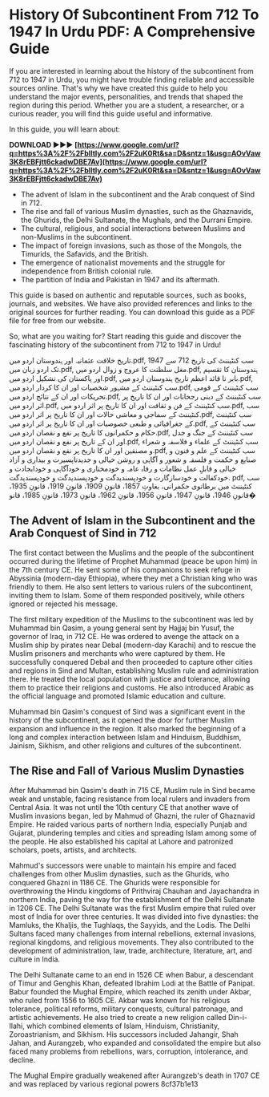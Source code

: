
 
# History Of Subcontinent From 712 To 1947 In Urdu PDF: A Comprehensive Guide
 
If you are interested in learning about the history of the subcontinent from 712 to 1947 in Urdu, you might have trouble finding reliable and accessible sources online. That's why we have created this guide to help you understand the major events, personalities, and trends that shaped the region during this period. Whether you are a student, a researcher, or a curious reader, you will find this guide useful and informative.
 
In this guide, you will learn about:
 
**DOWNLOAD ►►► [https://www.google.com/url?q=https%3A%2F%2Fblltly.com%2F2uK0Rt&sa=D&sntz=1&usg=AOvVaw3K8rEBFjtt6ckadwDBE7Av](https://www.google.com/url?q=https%3A%2F%2Fblltly.com%2F2uK0Rt&sa=D&sntz=1&usg=AOvVaw3K8rEBFjtt6ckadwDBE7Av)**


 
- The advent of Islam in the subcontinent and the Arab conquest of Sind in 712.
- The rise and fall of various Muslim dynasties, such as the Ghaznavids, the Ghurids, the Delhi Sultanate, the Mughals, and the Durrani Empire.
- The cultural, religious, and social interactions between Muslims and non-Muslims in the subcontinent.
- The impact of foreign invasions, such as those of the Mongols, the Timurids, the Safavids, and the British.
- The emergence of nationalist movements and the struggle for independence from British colonial rule.
- The partition of India and Pakistan in 1947 and its aftermath.

This guide is based on authentic and reputable sources, such as books, journals, and websites. We have also provided references and links to the original sources for further reading. You can download this guide as a PDF file for free from our website.
 
So, what are you waiting for? Start reading this guide and discover the fascinating history of the subcontinent from 712 to 1947 in Urdu!
 
تاریخ خلافت عثمانیہ اور ہندوستان اردو میں.pdf,  سب کنٹیننٹ کی تاریخ 712 سے 1947 تک اردو زبان میں.pdf,  مغل سلطنت کا عروج و زوال اردو میں.pdf,  ہندوستان کا تقسیم اور پاکستان کی تشکیل اردو میں.pdf,  بابر تا قائد اعظم تاریخ ہندوستان اردو میں.pdf,  سب کنٹیننٹ کے مشہور شخصیات اور ان کا کردار اردو میں.pdf,  سب کنٹیننٹ کے قومی تحریکات اور ان کے نتائج اردو میں.pdf,  سب کنٹیننٹ کے دینی رجحانات اور ان کا تاریخ پر اثر اردو میں.pdf,  سب کنٹیننٹ کے فن و ثقافت اور ان کا تاریخ پر اثر اردو میں.pdf,  سب کنٹیننٹ کے سماجی و معاشی حالات اور ان کا تاریخ پر اثر اردو میں.pdf,  سب کنٹیننٹ کے جغرافیائی و طبعی خصوصیات اور ان کا تاریخ پر اثر اردو میں.pdf,  سب کنٹیننٹ کے حکام و حکمرانوں کا تاریخ پر نفع و نقصان اردو میں.pdf,  سب کنٹیننٹ کے جنگ و جدل اور ان کے تاریخ پر نفع و نقصان اردو میں.pdf,  سب کنٹیننٹ کے علماء و فلاسفہ و شعراء و مصنفین اور ان کا تاریخ پر نفع و نقصان اردو میں.pdf,  سب کنٹیننٹ کے علم و فنون و صنایع و حکمت و فلسفہ و شعور و آگاہی و روشن خیالی و جدیدتاپسیرت و بیداری و آزاد خیالی و قابلِ عمل نظامات و رفاہ عامہ و خودمختاری و خودآگاہی و خودایجادت و خودکفالت و خودسازگارت و خودپسندیدگت و خودپسندیدگت و خودپسندیدگت. pdf,  سب کنٹیننٹ میں برطانوی حکمرانی، بغاوتِ 1857، قانونِ 1909، قانونِ 1919، قانونِ 1935، قانونِ 1946، قانونِ 1947، قانونِ 1956، قانونِ 1962، قانونِ 1973، قانونِ 1985، قانو�
  
## The Advent of Islam in the Subcontinent and the Arab Conquest of Sind in 712
 
The first contact between the Muslims and the people of the subcontinent occurred during the lifetime of Prophet Muhammad (peace be upon him) in the 7th century CE. He sent some of his companions to seek refuge in Abyssinia (modern-day Ethiopia), where they met a Christian king who was friendly to them. He also sent letters to various rulers of the subcontinent, inviting them to Islam. Some of them responded positively, while others ignored or rejected his message.
 
The first military expedition of the Muslims to the subcontinent was led by Muhammad bin Qasim, a young general sent by Hajjaj bin Yusuf, the governor of Iraq, in 712 CE. He was ordered to avenge the attack on a Muslim ship by pirates near Debal (modern-day Karachi) and to rescue the Muslim prisoners and merchants who were captured by them. He successfully conquered Debal and then proceeded to capture other cities and regions in Sind and Multan, establishing Muslim rule and administration there. He treated the local population with justice and tolerance, allowing them to practice their religions and customs. He also introduced Arabic as the official language and promoted Islamic education and culture.
 
Muhammad bin Qasim's conquest of Sind was a significant event in the history of the subcontinent, as it opened the door for further Muslim expansion and influence in the region. It also marked the beginning of a long and complex interaction between Islam and Hinduism, Buddhism, Jainism, Sikhism, and other religions and cultures of the subcontinent.
  
## The Rise and Fall of Various Muslim Dynasties
 
After Muhammad bin Qasim's death in 715 CE, Muslim rule in Sind became weak and unstable, facing resistance from local rulers and invaders from Central Asia. It was not until the 10th century CE that another wave of Muslim invasions began, led by Mahmud of Ghazni, the ruler of Ghaznavid Empire. He raided various parts of northern India, especially Punjab and Gujarat, plundering temples and cities and spreading Islam among some of the people. He also established his capital at Lahore and patronized scholars, poets, artists, and architects.
 
Mahmud's successors were unable to maintain his empire and faced challenges from other Muslim dynasties, such as the Ghurids, who conquered Ghazni in 1186 CE. The Ghurids were responsible for overthrowing the Hindu kingdoms of Prithviraj Chauhan and Jayachandra in northern India, paving the way for the establishment of the Delhi Sultanate in 1206 CE. The Delhi Sultanate was the first Muslim empire that ruled over most of India for over three centuries. It was divided into five dynasties: the Mamluks, the Khaljis, the Tughlaqs, the Sayyids, and the Lodis. The Delhi Sultans faced many challenges from internal rebellions, external invasions, regional kingdoms, and religious movements. They also contributed to the development of administration, law, trade, architecture, literature, art, and culture in India.
 
The Delhi Sultanate came to an end in 1526 CE when Babur, a descendant of Timur and Genghis Khan, defeated Ibrahim Lodi at the Battle of Panipat. Babur founded the Mughal Empire, which reached its zenith under Akbar, who ruled from 1556 to 1605 CE. Akbar was known for his religious tolerance, political reforms, military conquests, cultural patronage, and artistic achievements. He also tried to create a new religion called Din-i-Ilahi, which combined elements of Islam, Hinduism, Christianity, Zoroastrianism, and Sikhism. His successors included Jahangir, Shah Jahan, and Aurangzeb, who expanded and consolidated the empire but also faced many problems from rebellions, wars, corruption, intolerance, and decline.
 
The Mughal Empire gradually weakened after Aurangzeb's death in 1707 CE and was replaced by various regional powers
 8cf37b1e13
 
